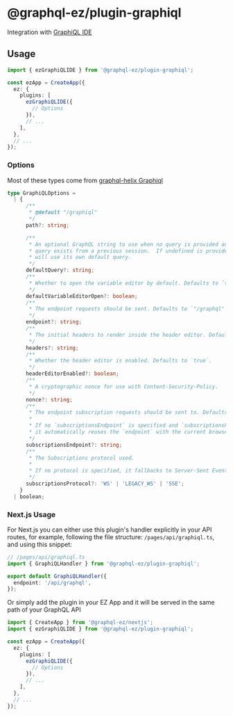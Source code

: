 # @graphql-ez/plugin-graphiql

Integration with [GraphiQL IDE](https://github.com/graphql/graphiql)

## Usage

```ts
import { ezGraphiQLIDE } from '@graphql-ez/plugin-graphiql';

const ezApp = CreateApp({
  ez: {
    plugins: [
      ezGraphiQLIDE({
        // Options
      }),
      // ...
    ],
  },
  // ...
});
```

### Options

Most of these types come from [graphql-helix Graphiql](https://github.com/contrawork/graphql-helix/blob/master/packages/core/lib/types.ts)

```ts
type GraphiQLOptions =
  | {
      /**
       * @default "/graphiql"
       */
      path?: string;

      /**
       * An optional GraphQL string to use when no query is provided and no stored
       * query exists from a previous session.  If undefined is provided, GraphiQL
       * will use its own default query.
       */
      defaultQuery?: string;
      /**
       * Whether to open the variable editor by default. Defaults to `true`.
       */
      defaultVariableEditorOpen?: boolean;
      /**
       * The endpoint requests should be sent. Defaults to `"/graphql"`.
       */
      endpoint?: string;
      /**
       * The initial headers to render inside the header editor. Defaults to `"{}"`.
       */
      headers?: string;
      /**
       * Whether the header editor is enabled. Defaults to `true`.
       */
      headerEditorEnabled?: boolean;
      /**
       * A cryptographic nonce for use with Content-Security-Policy.
       */
      nonce?: string;
      /**
       * The endpoint subscription requests should be sent to. Defaults to the value of the `endpoint` parameter.
       *
       * If no `subscriptionsEndpoint` is specified and `subscriptionsProtocol` is set to **"WS"** or **"LEGACY_WS"**,
       * it automatically reuses the `endpoint` with the current browser window URL with the protocol "ws://" or "wss://"
       */
      subscriptionsEndpoint?: string;
      /**
       * The Subscriptions protocol used.
       *
       * If no protocol is specified, it fallbacks to Server-Sent Events aka **"SSE"**
       */
      subscriptionsProtocol?: 'WS' | 'LEGACY_WS' | 'SSE';
    }
  | boolean;
```

### Next.js Usage

For Next.js you can either use this plugin's handler explicitly in your API routes,
for example, following the file structure: `/pages/api/graphiql.ts`, and using this snippet:

```ts
// /pages/api/graphiql.ts
import { GraphiQLHandler } from '@graphql-ez/plugin-graphiql';

export default GraphiQLHandler({
  endpoint: '/api/graphql',
});
```

Or simply add the plugin in your EZ App and it will be served in the same path of your GraphQL API

```ts
import { CreateApp } from '@graphql-ez/nextjs';
import { ezGraphiQLIDE } from '@graphql-ez/plugin-graphiql';

const ezApp = CreateApp({
  ez: {
    plugins: [
      ezGraphiQLIDE({
        // Options
      }),
      // ...
    ],
  },
  // ...
});
```
